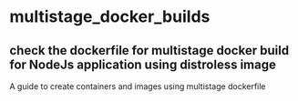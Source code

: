 # multistage_docker_builds
## check the dockerfile for multistage docker build for NodeJs application using distroless image
A guide to create containers and images using multistage dockerfile
